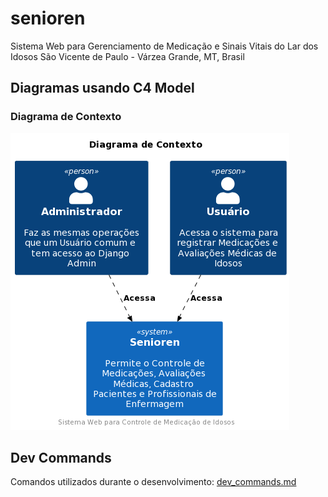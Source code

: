 # senioren

Sistema Web para Gerenciamento de Medicação e Sinais Vitais do Lar dos Idosos São Vicente de Paulo - Várzea Grande, MT,
Brasil

## Diagramas usando C4 Model

### Diagrama de Contexto
![Diagrama de Contexto](diagrams/context-diagram.png)

## Dev Commands

Comandos utilizados durante o desenvolvimento: [dev_commands.md](docs/dev_commands.md)

